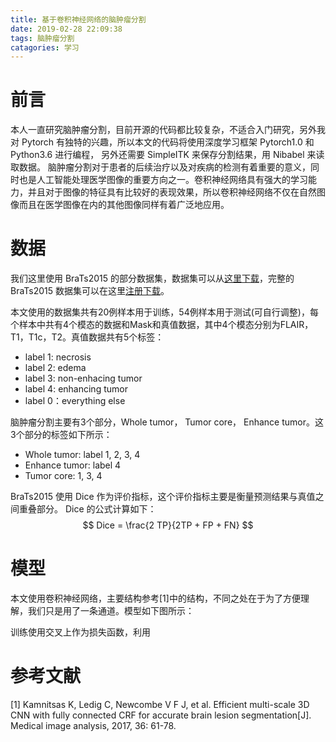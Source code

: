 ```yaml
---
title: 基于卷积神经网络的脑肿瘤分割
date: 2019-02-28 22:09:38
tags: 脑肿瘤分割
catagories: 学习
---
```

# 前言
本人一直研究脑肿瘤分割，目前开源的代码都比较复杂，不适合入门研究，另外我对 Pytorch 有独特的兴趣，所以本文的代码将使用深度学习框架 Pytorch1.0 和 Python3.6 进行编程， 另外还需要 SimpleITK 来保存分割结果，用 Nibabel 来读取数据。
脑肿瘤分割对于患者的后续治疗以及对疾病的检测有着重要的意义，同时也是人工智能处理医学图像的重要方向之一。卷积神经网络具有强大的学习能力，并且对于图像的特征具有比较好的表现效果，所以卷积神经网络不仅在自然图像而且在医学图像在内的其他图像同样有着广泛地应用。

# 数据
我们这里使用 BraTs2015 的部分数据集，数据集可以从[这里下载](https://github.com/yaq007/Autofocus-Layer)，完整的BraTs2015 数据集可以在这里[注册下载](https://www.smir.ch/BRATS/Start2015)。

本文使用的数据集共有20例样本用于训练，54例样本用于测试(可自行调整)，每个样本中共有4个模态的数据和Mask和真值数据，其中4个模态分别为FLAIR， T1，T1c，T2。真值数据共有5个标签：
* label 1: necrosis
* label 2: edema
* label 3: non-enhacing tumor
* label 4: enhancing tumor
* label 0：everything else

脑肿瘤分割主要有3个部分，Whole tumor， Tumor core， Enhance tumor。这3个部分的标签如下所示：
* Whole tumor: label 1, 2, 3, 4
* Enhance tumor: label 4
* Tumor core: 1, 3, 4

BraTs2015 使用 Dice 作为评价指标，这个评价指标主要是衡量预测结果与真值之间重叠部分。 Dice 的公式计算如下：
$$ Dice = \frac{2 TP}{2TP + FP + FN} $$

# 模型
本文使用卷积神经网络，主要结构参考[1]中的结构，不同之处在于为了方便理解，我们只是用了一条通道。模型如下图所示：

训练使用交叉上作为损失函数，利用

# 参考文献
[1] Kamnitsas K, Ledig C, Newcombe V F J, et al. Efficient multi-scale 3D CNN with fully connected CRF for accurate brain lesion segmentation[J]. Medical image analysis, 2017, 36: 61-78.

